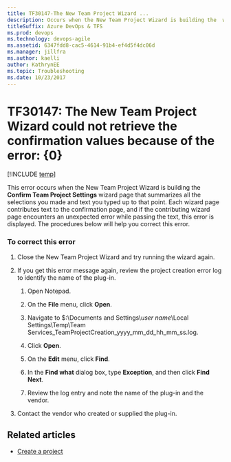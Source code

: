 ```yaml
---
title: TF30147-The New Team Project Wizard ... 
description: Occurs when the New Team Project Wizard is building the  wizard page that summarizes all the selections you made and text you typed up to that point.
titleSuffix: Azure DevOps & TFS
ms.prod: devops
ms.technology: devops-agile
ms.assetid: 6347fdd8-cac5-4614-91b4-ef4d5f4dc06d
ms.manager: jillfra
ms.author: kaelli
author: KathrynEE
ms.topic: Troubleshooting
ms.date: 10/23/2017
---
```



# TF30147: The New Team Project Wizard could not retrieve the confirmation values because of the error: {0}

[!INCLUDE [temp](../../_shared/version-vsts-tfs-all-versions.md)]

This error occurs when the New Team Project Wizard is building the **Confirm Team Project Settings** wizard page that summarizes all the selections you made and text you typed up to that point. Each wizard page contributes text to the confirmation page, and if the contributing wizard page encounters an unexpected error while passing the text, this error is displayed. The procedures below will help you correct this error.  
  
### To correct this error  
  
1.  Close the New Team Project Wizard and try running the wizard again.  
  
2.  If you get this error message again, review the project creation error log to identify the name of the plug-in.  
  
    1.  Open Notepad.  
  
    2.  On the **File** menu, click **Open**.  
  
    3.  Navigate to $:\Documents and Settings\\*user name*\Local Settings\Temp\Team Services_TeamProjectCreation_yyyy_mm_dd_hh_mm_ss.log.  
  
    4.  Click **Open**.  
  
    5.  On the **Edit** menu, click **Find**.  
  
    6.  In the **Find what** dialog box, type **Exception**, and then click **Find Next**.  
  
    7.  Review the log entry and note the name of the plug-in and the vendor.  
  
3.  Contact the vendor who created or supplied the plug-in.  
  
## Related articles  
- [Create a project](../../organizations/projects/create-project.md)